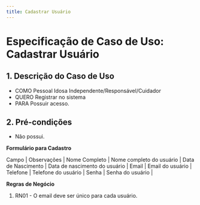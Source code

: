 ```yaml
---
title: Cadastrar Usuário
---
```

# **Especificação de Caso de Uso: Cadastrar Usuário**

## **1. Descrição do Caso de Uso**

- COMO Pessoal Idosa Independente/Responsável/Cuidador
- QUERO Registrar no sistema
- PARA Possuir acesso.

## **2. Pré-condições**

- Não possui.

**Formulário para Cadastro**

Campo                                 | Observações                     | 
Nome Completo                         | Nome completo do usuário        |
Data de Nascimento                    | Data de nascimento do usuário   | 
Email                                 | Email do usuário                |
Telefone                              | Telefone do usuário             |
Senha                                 | Senha do usuário                |

**Regras de Negócio**

1. RN01 - O email deve ser único para cada usuário.